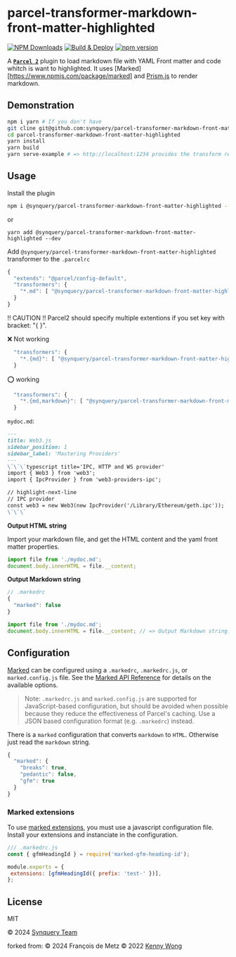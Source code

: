# parcel-transformer-markdown-front-matter-highlighted


[![NPM Downloads](https://img.shields.io/npm/dm/@synquery/parcel-transformer-markdown-front-matter-highlighted.svg?style=flat)](https://www.npmjs.com/package/@synquery/parcel-transformer-markdown-front-matter-highlighted)
[![Build & Deploy](https://github.com/synquery/parcel-transformer-markdown-front-matter-highlighted/actions/workflows/ci.yml/badge.svg)](https://github.com/synquery/parcel-transformer-markdown-front-matter-highlighted/actions/workflows/ci.yml)
[![npm version](https://img.shields.io/npm/v/@synquery/parcel-transformer-markdown-front-matter-highlighted.svg)](https://www.npmjs.com/package/@synquery/parcel-transformer-markdown-front-matter-highlighted)

A [**`Parcel 2`**](https://parceljs.org/) plugin to load markdown file with YAML Front matter and code whitch is want to highlighted. It uses [Marked][https://www.npmjs.com/package/marked] and [Prism.js](https://prismjs.com/) to render markdown.


## Demonstration

```bash
npm i yarn # If you don't have
git cline git@github.com:synquery/parcel-transformer-markdown-front-matter-highlighted.git
cd parcel-transformer-markdown-front-matter-highlighted
yarn install
yarn build
yarn serve-example # => http://localhost:1234 provides the transform result of example/web3js_quickstart.md .
```

## Usage

Install the plugin

```bash
npm i @synquery/parcel-transformer-markdown-front-matter-highlighted --save-dev
```
or
```
yarn add @synquery/parcel-transformer-markdown-front-matter-highlighted --dev
```

Add `@synquery/parcel-transformer-markdown-front-matter-highlighted` transformer to the `.parcelrc`

```js
{
  "extends": "@parcel/config-default",
  "transformers": {
    "*.md": [ "@synquery/parcel-transformer-markdown-front-matter-highlighted" ]
  }
}
```

!! CAUTION !! Parcel2 should specify multiple extentions if you set key with bracket: "{ }".

❌ Not working
```js
  "transformers": {
    "*.{md}": [ "@synquery/parcel-transformer-markdown-front-matter-highlighted" ]
  }
```

⭕️ working
```js
  "transformers": {
    "*.{md,markdown}": [ "@synquery/parcel-transformer-markdown-front-matter-highlighted" ]
  }
```

`mydoc.md`:

```markdown
---
title: Web3.js
sidebar_position: 1
sidebar_label: 'Mastering Providers'
---
\`\`\`typescript title='IPC, HTTP and WS provider'
import { Web3 } from 'web3';
import { IpcProvider } from 'web3-providers-ipc';

// highlight-next-line
// IPC provider
const web3 = new Web3(new IpcProvider('/Library/Ethereum/geth.ipc'));
\`\`\`
```

**Output HTML string**

Import your markdown file, and get the HTML content and the yaml front matter properties.

```js
import file from './mydoc.md';
document.body.innerHTML = file.__content;
```

**Output Markdown string**

```js
// .markedrc
{
  "marked": false
}
```

```js
import file from './mydoc.md';
document.body.innerHTML = file.__content; // => Output Markdown string.
```

## Configuration

[Marked](https://github.com/markedjs/marked) can be configured using a `.markedrc`, `.markedrc.js`, or `marked.config.js` file. See the [Marked API Reference](https://marked.js.org/using_advanced#options) for details on the available options.

> Note: `.markedrc.js` and `marked.config.js` are supported for JavaScript-based configuration, but should be avoided when possible because they reduce the effectiveness of Parcel's caching. Use a JSON based configuration format (e.g. `.markedrc`) instead.

There is a `marked` configuration that converts `markdown` to `HTML`. Otherwise just read the `markdown` string.

```js
{
  "marked": {
    "breaks": true,
    "pedantic": false,
    "gfm": true
  }
}
```

### Marked extensions

To use [marked extensions](https://marked.js.org/using_advanced#extensions), you must use a javascript configuration file. Install your extensions and instanciate in the configuration.

```javascript
/// .markedrc.js
const { gfmHeadingId } = require('marked-gfm-heading-id');

module.exports = {
 extensions: [gfmHeadingId({ prefix: 'test-' })],
};
```

## License

MIT

© 2024 [Synquery Team](https://synquery.org)

forked from:
© 2024 François de Metz
© 2022 [Kenny Wong](https://wangchujiang.com)

[marked]: https://marked.js.org/
[prism.js]: https://prismjs.com/
